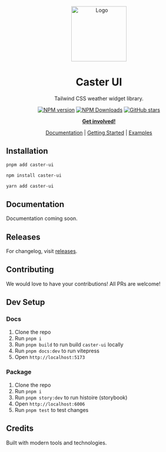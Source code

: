 <br />
<p align="center">
  <a href="https://github.com/sbozhook/caster">
    <img src="https://via.placeholder.com/150x75/002438/41c399?text=Caster+UI" alt="Logo" width="150" />
  </a>

<h1 align="center">
Caster UI
</h1>

<p align="center">
Tailwind CSS weather widget library.
<p>

<p align="center">
<a href="https://www.npmjs.com/package/caster-ui" target="__blank"><img src="https://img.shields.io/npm/v/caster-ui?style=flat&colorA=002438&colorB=41c399" alt="NPM version"></a>
<a href="https://www.npmjs.com/package/caster-ui" target="__blank"><img alt="NPM Downloads" src="https://img.shields.io/npm/dm/caster-ui?flat&colorA=002438&colorB=41c399"></a>
<a href="https://github.com/sbozhook/caster" target="__blank"><img alt="GitHub stars" src="https://img.shields.io/github/stars/sbozhook/caster?flat&colorA=002438&colorB=41c399"></a>
</p>

<p align="center">
<a href="https://github.com/sbozhook/caster"><b>Get involved!</b></a>
</p>
<p align="center">
 <a href="#">Documentation</a> | <a href="#">Getting Started</a> | <a href="#">Examples</a>
</p>

<!-- Hero image placeholder -->

## Installation

```bash
pnpm add caster-ui
```
```bash
npm install caster-ui
```
```bash
yarn add caster-ui
```

## Documentation

Documentation coming soon.

## Releases

For changelog, visit [releases](https://github.com/sbozhook/caster/releases).

## Contributing

We would love to have your contributions! All PRs are welcome!

## Dev Setup

### Docs

1. Clone the repo
2. Run `pnpm i`
3. Run `pnpm build` to run build `caster-ui` locally
3. Run `pnpm docs:dev` to run vitepress
4. Open `http://localhost:5173`

### Package

1. Clone the repo
2. Run `pnpm i`
3. Run `pnpm story:dev` to run histoire (storybook)
4. Open `http://localhost:6006`
5. Run `pnpm test` to test changes

## Credits

Built with modern tools and technologies.
